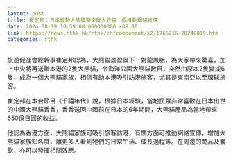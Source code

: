 ```yaml
---
layout: post
title: 崔定邦：日本經驗大態貓帶來龐大收益　倡推動網絡宣傳
date: 2024-08-19 10:59:08.000000000 +08:00
link: https://news.rthk.hk/rthk/ch/component/k2/1766716-20240819.htm
categories: rthk
---
```


旅遊促進會總幹事崔定邦認為，大熊貓盈盈誕下一對龍鳳胎，為大家帶來驚喜，加上中央將再送贈本港的2隻大熊貓，令海洋公園大熊貓數目，突然由原本2隻變成6隻，成為一個大熊貓家族，相信有助本港吸引訪港旅客，尤其是東南亞以至環球旅客。

崔定邦在本台節目《千禧年代》說，根據日本經驗，當地民眾非常喜歡在日本出世的中國大熊貓香香，香香送回中國前在日本的6年期間，大熊貓產品為當地帶來650億日圓的收益。

他認為香港方面，大熊貓家族可吸引旅客訪港，有關方面可推動網絡宣傳，增加大熊貓家族知名度，讓更多人看到牠們的日常生活、成長過程等。在周邊的商品及餐飲，亦可以發揮相關效應。
